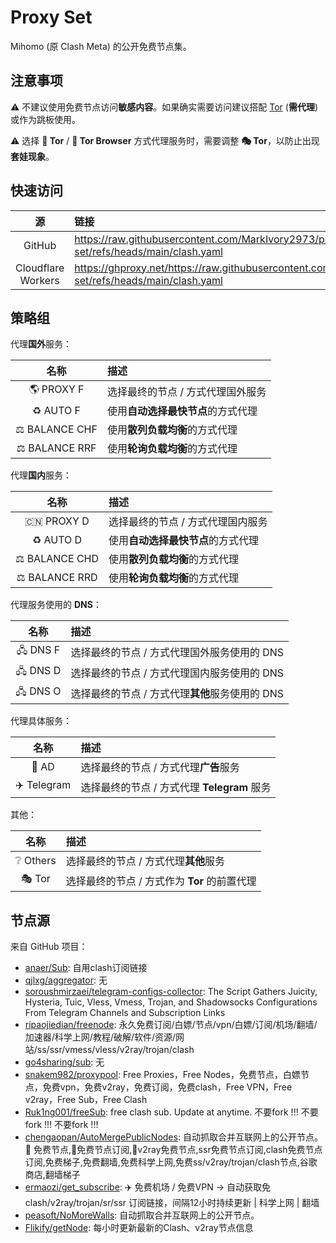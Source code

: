 # Proxy Set

Mihomo (原 Clash Meta) 的公开免费节点集。 

## 注意事项

⚠ 不建议使用免费节点访问**敏感内容**。如果确实需要访问建议搭配 [Tor](https://www.torproject.org/download/) (**需代理**) 或作为跳板使用。

⚠ 选择 **🧅 Tor** / **🧅 Tor Browser** 方式代理服务时，需要调整 **🎭 Tor**，以防止出现**套娃现象**。

## 快速访问

|源|链接|
|:-:|:-|
|GitHub|https://raw.githubusercontent.com/MarkIvory2973/proxy-set/refs/heads/main/clash.yaml|
|Cloudflare Workers|https://ghproxy.net/https://raw.githubusercontent.com/MarkIvory2973/proxy-set/refs/heads/main/clash.yaml|

## 策略组

代理**国外**服务：

|名称|描述|
|:-:|:-|
|🌎 PROXY F|选择最终的节点 / 方式代理国外服务|
|♻️ AUTO F|使用**自动选择最快节点**的方式代理|
|⚖️ BALANCE CHF|使用**散列负载均衡**的方式代理|
|⚖️ BALANCE RRF|使用**轮询负载均衡**的方式代理|

代理**国内**服务：

|名称|描述|
|:-:|:-|
|🇨🇳 PROXY D|选择最终的节点 / 方式代理国内服务|
|♻️ AUTO D|使用**自动选择最快节点**的方式代理|
|⚖️ BALANCE CHD|使用**散列负载均衡**的方式代理|
|⚖️ BALANCE RRD|使用**轮询负载均衡**的方式代理|

代理服务使用的 **DNS**：

|名称|描述|
|:-:|:-|
|🖧 DNS F|选择最终的节点 / 方式代理国外服务使用的 DNS|
|🖧 DNS D|选择最终的节点 / 方式代理国内服务使用的 DNS|
|🖧 DNS O|选择最终的节点 / 方式代理**其他**服务使用的 DNS|

代理具体服务：

|名称|描述|
|:-:|:-|
|🛑 AD|选择最终的节点 / 方式代理**广告**服务|
|✈️ Telegram|选择最终的节点 / 方式代理 **Telegram** 服务|

其他：

|名称|描述|
|:-:|:-|
|❔ Others|选择最终的节点 / 方式代理**其他**服务|
|🎭 Tor|选择最终的节点 / 方式作为 **Tor** 的前置代理|

## 节点源

来自 GitHub 项目：

- [anaer/Sub](https://github.com/anaer/Sub): 自用clash订阅链接
- [qjlxg/aggregator](https://github.com/qjlxg/aggregator): 无
- [soroushmirzaei/telegram-configs-collector](https://github.com/soroushmirzaei/telegram-configs-collector): The Script Gathers Juicity, Hysteria, Tuic, Vless, Vmess, Trojan, and Shadowsocks Configurations From Telegram Channels and Subscription Links
- [ripaojiedian/freenode](https://github.com/ripaojiedian/freenode): 永久免费订阅/白嫖/节点/vpn/白嫖/订阅/机场/翻墙/加速器/科学上网/教程/破解/软件/资源/网站/ss/ssr/vmess/vless/v2ray/trojan/clash
- [go4sharing/sub](https://github.com/go4sharing/sub): 无
- [snakem982/proxypool](https://github.com/snakem982/proxypool): Free Proxies，Free Nodes，免费节点，白嫖节点，免费vpn，免费v2ray，免费订阅，免费clash，Free VPN，Free v2ray，Free Sub，Free Clash
- [Ruk1ng001/freeSub](https://github.com/Ruk1ng001/freeSub): free clash sub. Update at anytime. 不要fork !!! 不要fork !!! 不要fork !!!
- [chengaopan/AutoMergePublicNodes](https://github.com/chengaopan/AutoMergePublicNodes): 自动抓取合并互联网上的公开节点。 🚀 免费节点,🚀免费节点订阅,🚀v2ray免费节点,ssr免费节点订阅,clash免费节点订阅,免费梯子,免费翻墙,免费科学上网,免费ss/v2ray/trojan/clash节点,谷歌商店,翻墙梯子
- [ermaozi/get_subscribe](https://github.com/ermaozi/get_subscribe): ✈️ 免费机场 / 免费VPN -> 自动获取免 clash/v2ray/trojan/sr/ssr 订阅链接，间隔12小时持续更新 | 科学上网 | 翻墙
- [peasoft/NoMoreWalls](https://github.com/peasoft/NoMoreWalls): 自动抓取合并互联网上的公开节点。
- [Flikify/getNode](https://github.com/Flikify/getNode): 每小时更新最新的Clash、v2ray节点信息
